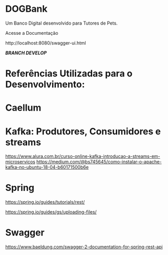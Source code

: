 # DOGBank
Um Banco Digital desenvolvido para Tutores de Pets.

Acesse a Documentação

http://localhost:8080/swagger-ui.html

***BRANCH DEVELOP***

#  Referências Utilizadas para o Desenvolvimento:

# Caellum


# Kafka: Produtores, Consumidores e streams
https://www.alura.com.br/curso-online-kafka-introducao-a-streams-em-microservicos
https://medium.com/@bs745645/como-instalar-o-apache-kafka-no-ubuntu-18-04-b60171500b6e

# Spring

https://spring.io/guides/tutorials/rest/

https://spring.io/guides/gs/uploading-files/

# Swagger

https://www.baeldung.com/swagger-2-documentation-for-spring-rest-api
